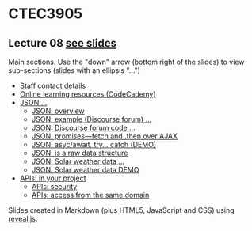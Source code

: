 # CTEC3905

## Lecture 08 [see slides](https://ctec3905.github.io/presents?lecture-04)

Main sections. Use the "down" arrow (bottom right of the slides) to view sub-sections (slides with an ellipsis "…")

- [Staff contact details](https://ctec3905.github.io/presents/?lecture-08#/1)
- [Online learning resources (CodeCademy)](https://ctec3905.github.io/presents/?lecture-08#/2)
- [JSON …](https://ctec3905.github.io/presents/?lecture-08#/3)
  - [JSON: overview](https://ctec3905.github.io/presents/?lecture-08#/3/1)
  - [JSON: example (Discourse forum) …](https://ctec3905.github.io/presents/?lecture-08#/3/2)
  - [JSON: Discourse forum code …](https://ctec3905.github.io/presents/?lecture-08#/3/5)
  - [JSON: promises—fetch and .then over AJAX](https://ctec3905.github.io/presents/?lecture-08#/3/6)
  - [JSON: asyc/await, try… catch (DEMO)](https://ctec3905.github.io/presents/?lecture-08#/3/7)
  - [JSON: is a raw data structure](https://ctec3905.github.io/presents/?lecture-08#/3/8)
  - [JSON: Solar weather data …](https://ctec3905.github.io/presents/?lecture-08#/3/10)
  - [JSON: Solar weather data DEMO](https://ctec3905.github.io/presents/?lecture-08#/3/13)
- [APIs: in your project](https://ctec3905.github.io/presents/?lecture-08#/4)
  - [APIs: security](https://ctec3905.github.io/presents/?lecture-08#/4/1)
  - [APIs: access from the same domain](https://ctec3905.github.io/presents/?lecture-08#/4/1)

Slides created in Markdown (plus HTML5, JavaScript and CSS) using [reveal.js](https://revealjs.com/).
